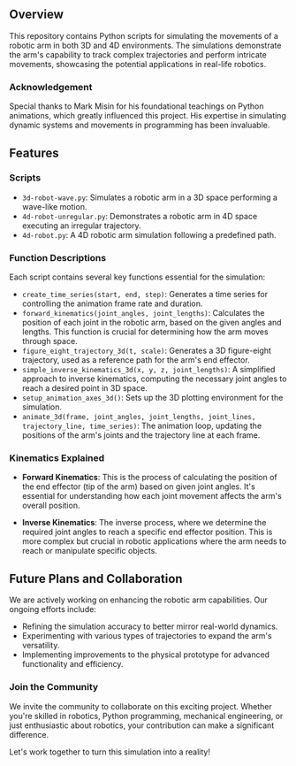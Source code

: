## Overview

This repository contains Python scripts for simulating the movements of a robotic arm in both 3D and 4D environments. The simulations demonstrate the arm's capability to track complex trajectories and perform intricate movements, showcasing the potential applications in real-life robotics.

### Acknowledgement

Special thanks to Mark Misin for his foundational teachings on Python animations, which greatly influenced this project. His expertise in simulating dynamic systems and movements in programming has been invaluable.

## Features

### Scripts

- `3d-robot-wave.py`: Simulates a robotic arm in a 3D space performing a wave-like motion.
- `4d-robot-unregular.py`: Demonstrates a robotic arm in 4D space executing an irregular trajectory.
- `4d-robot.py`: A 4D robotic arm simulation following a predefined path.

### Function Descriptions

Each script contains several key functions essential for the simulation:

- `create_time_series(start, end, step)`: Generates a time series for controlling the animation frame rate and duration.
- `forward_kinematics(joint_angles, joint_lengths)`: Calculates the position of each joint in the robotic arm, based on the given angles and lengths. This function is crucial for determining how the arm moves through space.
- `figure_eight_trajectory_3d(t, scale)`: Generates a 3D figure-eight trajectory, used as a reference path for the arm's end effector.
- `simple_inverse_kinematics_3d(x, y, z, joint_lengths)`: A simplified approach to inverse kinematics, computing the necessary joint angles to reach a desired point in 3D space.
- `setup_animation_axes_3d()`: Sets up the 3D plotting environment for the simulation.
- `animate_3d(frame, joint_angles, joint_lengths, joint_lines, trajectory_line, time_series)`: The animation loop, updating the positions of the arm's joints and the trajectory line at each frame.

### Kinematics Explained

- **Forward Kinematics**: This is the process of calculating the position of the end effector (tip of the arm) based on given joint angles. It's essential for understanding how each joint movement affects the arm's overall position.
  
- **Inverse Kinematics**: The inverse process, where we determine the required joint angles to reach a specific end effector position. This is more complex but crucial in robotic applications where the arm needs to reach or manipulate specific objects.

## Future Plans and Collaboration

We are actively working on enhancing the robotic arm capabilities. Our ongoing efforts include:

- Refining the simulation accuracy to better mirror real-world dynamics.
- Experimenting with various types of trajectories to expand the arm's versatility.
- Implementing improvements to the physical prototype for advanced functionality and efficiency.

### Join the Community

We invite the community to collaborate on this exciting project. Whether you're skilled in robotics, Python programming, mechanical engineering, or just enthusiastic about robotics, your contribution can make a significant difference.

Let's work together to turn this simulation into a reality!
